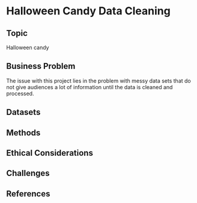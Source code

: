 # Halloween Candy Data Cleaning
## Topic

Halloween candy 

## Business Problem

The issue with this project lies in the problem with messy data sets that do not give audiences a lot of information until the data is cleaned and processed. 

## Datasets

## Methods

## Ethical Considerations

## Challenges
 
## References
